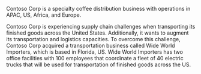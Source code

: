 Contoso Corp is a specialty coffee distribution business with operations in APAC, US, Africa, and Europe.

Contoso Corp is experiencing supply chain challenges when transporting its finished goods across the United States. Additionally, it wants to augment its transportation and logistics capacities. To overcome this challenge, Contoso Corp acquired a transportation business called Wide World Importers, which is based in Florida, US. Wide World Importers has two office facilities with 100 employees that coordinate a fleet of 40 electric trucks that will be used for transportation of finished goods across the US.
